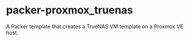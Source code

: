 # packer-proxmox_truenas
A Packer template that creates a TrueNAS VM template on a Proxmox VE host. 
